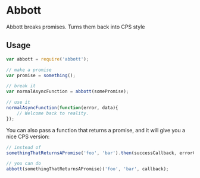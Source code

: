 # Abbott

Abbott breaks promises. Turns them back into CPS style

## Usage

```javascript
var abbott = require('abbott');

// make a promise
var promise = something();

// break it
var normalAsyncFunction = abbott(somePromise);

// use it
normalAsyncFunction(function(error, data){
    // Welcome back to reality.
});

```

You can also pass a function that returns a promise, and it will give you a nice CPS version:


```javascript
// instead of
somethingThatReturnsAPromise('foo', 'bar').then(successCallback, errorCallback);

// you can do
abbott(somethingThatReturnsAPromise)('foo', 'bar', callback);

```